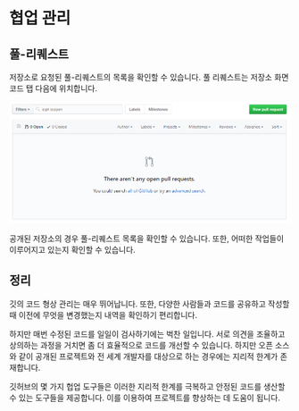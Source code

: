 # 협업 관리


## 풀-리퀘스트
저장소로 요청된 풀-리퀘스트의 목록을 확인할 수 있습니다. 풀 리퀘스트는 저장소 화면 코드 탭 다음에 위치합니다.

![협업](./img/image024.png) 

공개된 저장소의 경우 풀-리퀘스트 목록을 확인할 수 있습니다. 또한, 어떠한 작업들이 이루어지고 있는지 확인할 수 있습니다. 

## 정리
깃의 코드 형상 관리는 매우 뛰어납니다. 
또한, 다양한 사람들과 코드를 공유하고 작성할 때 이전에 무엇을 변경했는지 내역을 확인하기 편리합니다.

하지만 매번 수정된 코드를 일일이 검사하기에는 벅찬 일입니다. 
서로 의견을 조율하고 상의하는 과정을 거치면 좀 더 효율적으로 코드를 개선할 수 있습니다. 
하지만 오픈 소스와 같이 공개된 프로젝트와 전 세계 개발자를 대상으로 하는 경우에는 지리적 한계가 존재합니다.

깃허브의 몇 가지 헙업 도구들은 이러한 지리적 한계를 극복하고 안정된 코드를 생산할 수 있는 도구들을 제공합니다. 
이를 이용하여 프로젝트를 향상하는 데 도움이 됩니다.
